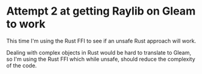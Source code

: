 # Attempt 2 at getting Raylib on Gleam to work

This time I'm using the Rust FFI to see if an unsafe Rust approach will work.

Dealing with complex objects in Rust would be hard to translate to Gleam, so I'm using the Rust FFI which while unsafe, should reduce the complexity of the code.
